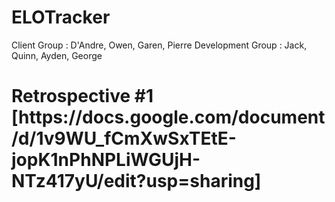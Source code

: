 # ELOTracker
Client Group : D'Andre, Owen, Garen, Pierre
Development Group : Jack, Quinn, Ayden, George 
<h1>
Retrospective #1 [https://docs.google.com/document/d/1v9WU_fCmXwSxTEtE-jopK1nPhNPLiWGUjH-NTz417yU/edit?usp=sharing]
</h1>